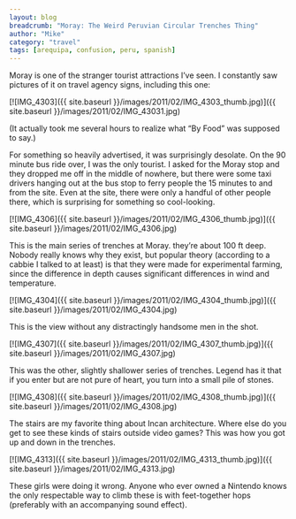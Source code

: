 ```yaml
---
layout: blog
breadcrumb: "Moray: The Weird Peruvian Circular Trenches Thing"
author: "Mike"
category: "travel"
tags: [arequipa, confusion, peru, spanish]
---
```


Moray is one of the stranger tourist attractions I’ve seen. I constantly saw pictures of it on travel agency signs, including this one:

[![IMG_4303]({{ site.baseurl }}/images/2011/02/IMG_4303_thumb.jpg)]({{ site.baseurl }}/images/2011/02/IMG_43031.jpg)

(It actually took me several hours to realize what “By Food” was supposed to say.)

For something so heavily advertised, it was surprisingly desolate. On the 90 minute bus ride over, I was the only tourist. I asked for the Moray stop and they dropped me off in the middle of nowhere, but there were some taxi drivers hanging out at the bus stop to ferry people the 15 minutes to and from the site. Even at the site, there were only a handful of other people there, which is surprising for something so cool-looking.

[![IMG_4306]({{ site.baseurl }}/images/2011/02/IMG_4306_thumb.jpg)]({{ site.baseurl }}/images/2011/02/IMG_4306.jpg)

This is the main series of trenches at Moray. they’re about 100 ft deep. Nobody really knows why they exist, but popular theory (according to a cabbie I talked to at least) is that they were made for experimental farming, since the difference in depth causes significant differences in wind and temperature.

[![IMG_4304]({{ site.baseurl }}/images/2011/02/IMG_4304_thumb.jpg)]({{ site.baseurl }}/images/2011/02/IMG_4304.jpg)

This is the view without any distractingly handsome men in the shot.

[![IMG_4307]({{ site.baseurl }}/images/2011/02/IMG_4307_thumb.jpg)]({{ site.baseurl }}/images/2011/02/IMG_4307.jpg)

This was the other, slightly shallower series of trenches. Legend has it that if you enter but are not pure of heart, you turn into a small pile of stones.

[![IMG_4308]({{ site.baseurl }}/images/2011/02/IMG_4308_thumb.jpg)]({{ site.baseurl }}/images/2011/02/IMG_4308.jpg)

The stairs are my favorite thing about Incan architecture. Where else do you get to see these kinds of stairs outside video games? This was how you got up and down in the trenches.

[![IMG_4313]({{ site.baseurl }}/images/2011/02/IMG_4313_thumb.jpg)]({{ site.baseurl }}/images/2011/02/IMG_4313.jpg)

These girls were doing it wrong. Anyone who ever owned a Nintendo knows the only respectable way to climb these is with feet-together hops (preferably with an accompanying sound effect).
